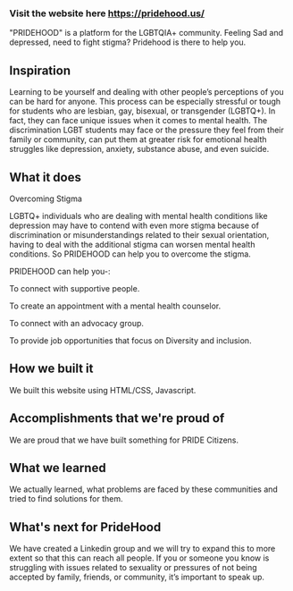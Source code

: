 ### Visit the website here https://pridehood.us/

"PRIDEHOOD" is a platform for the LGBTQIA+ community. Feeling Sad and depressed, need to fight stigma? Pridehood is there to help you.

## Inspiration

Learning to be yourself and dealing with other people’s perceptions of you can be hard for anyone. This process can be especially stressful or tough for students who are lesbian, gay, bisexual, or transgender (LGBTQ+). In fact, they can face unique issues when it comes to mental health. The discrimination LGBT students may face or the pressure they feel from their family or community, can put them at greater risk for emotional health struggles like depression, anxiety, substance abuse, and even suicide.


## What it does

Overcoming Stigma

LGBTQ+ individuals who are dealing with mental health conditions like depression may have to contend with even more stigma because of discrimination or misunderstandings related to their sexual orientation, having to deal with the additional stigma can worsen mental health conditions. So PRIDEHOOD can help you to overcome the stigma.

PRIDEHOOD can help you-:

To connect with supportive people.

To create an appointment with a mental health counselor.

To connect with an advocacy group.

To provide job opportunities that focus on Diversity and inclusion.

## How we built it

We built this website using HTML/CSS, Javascript.

## Accomplishments that we're proud of

We are proud that we have built something for PRIDE Citizens.

## What we learned

We actually learned, what problems are faced by these communities and tried to find solutions for them.

## What's next for PrideHood

We have created a Linkedin group and we will try to expand this to more extent so that this can reach all people. If you or someone you know is struggling with issues related to sexuality or pressures of not being accepted by family, friends, or community, it’s important to speak up.
